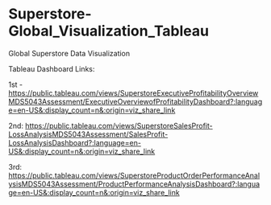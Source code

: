 # Superstore-Global_Visualization_Tableau
Global Superstore Data Visualization

Tableau Dashboard Links: 

1st - https://public.tableau.com/views/SuperstoreExecutiveProfitabilityOverviewMDS5043Assessment/ExecutiveOverviewofProfitabilityDashboard?:language=en-US&:display_count=n&:origin=viz_share_link

2nd: https://public.tableau.com/views/SuperstoreSalesProfit-LossAnalysisMDS5043Assessment/SalesProfit-LossAnalysisDashboard?:language=en-US&:display_count=n&:origin=viz_share_link

3rd: https://public.tableau.com/views/SuperstoreProductOrderPerformanceAnalysisMDS5043Assessment/ProductPerformanceAnalysisDashboard?:language=en-US&:display_count=n&:origin=viz_share_link
